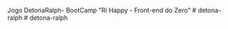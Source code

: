 
Jogo Detona Ralph - BootCamp "Ri Happy - Front-end do Zero"
 
 
#   d e t o n a - r a l p h  
 #   d e t o n a - r a l p h  
 
